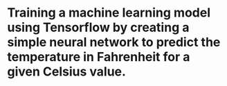 # Training a machine learning model using Tensorflow by creating a simple neural network to predict the temperature in Fahrenheit for a given Celsius value.
